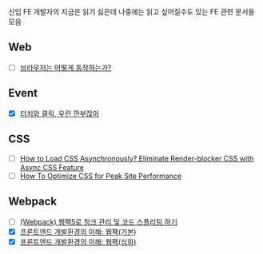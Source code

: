 신입 FE 개발자의 지금은 읽기 싫은데 나중에는 읽고 싶어질수도 있는 FE 관련 문서들 모음

## Web
- [ ] [브라우저는 어떻게 동작하는가?](https://d2.naver.com/helloworld/59361)

## Event
- [x] [터치와 클릭, 우린 깐부잖아](https://ui.toast.com/weekly-pick/ko_20220106)


## CSS
- [ ] [How to Load CSS Asynchronously? Eliminate Render-blocker CSS with Async CSS Feature](https://www.holisticseo.digital/pagespeed/async-css/)
- [ ] [How To Optimize CSS for Peak Site Performance](https://kinsta.com/blog/optimize-css/)

## Webpack
- [ ] [(Webpack) 웹팩5로 청크 관리 및 코드 스플리팅 하기](https://www.zerocho.com/category/Webpack/post/58ad4c9d1136440018ba44e7)
- [x] [프론트엔드 개발환경의 이해: 웹팩(기본)](https://jeonghwan-kim.github.io/series/2019/12/10/frontend-dev-env-webpack-basic.html)
- [x] [프론트엔드 개발환경의 이해: 웹팩(심화)](https://jeonghwan-kim.github.io/series/2020/01/02/frontend-dev-env-webpack-intermediate.html)
